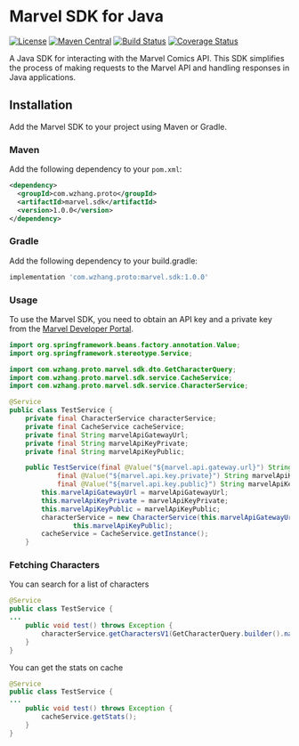 # Marvel SDK for Java

[![License](https://img.shields.io/badge/license-MIT-blue.svg)](LICENSE)
[![Maven Central](https://img.shields.io/maven-central/v/com.github.willi0naire/marvel.sdk.svg)](https://search.maven.org/artifact/com.github.willi0naire/marvel.sdk)
[![Build Status](https://travis-ci.org/willi0naire/marvel.sdk.svg?branch=master)](https://travis-ci.org/willi0naire/marvel.sdk)
[![Coverage Status](https://coveralls.io/repos/github/willi0naire/marvel.sdk/badge.svg?branch=master)](https://coveralls.io/github/willi0naire/marvel.sdk?branch=master)

A Java SDK for interacting with the Marvel Comics API. This SDK simplifies the process of making requests to the Marvel API and handling responses in Java applications.

## Installation

Add the Marvel SDK to your project using Maven or Gradle.

### Maven

Add the following dependency to your `pom.xml`:

```xml
<dependency>
  <groupId>com.wzhang.proto</groupId>
  <artifactId>marvel.sdk</artifactId>
  <version>1.0.0</version>
</dependency>
```

### Gradle
Add the following dependency to your build.gradle:
```groovy
implementation 'com.wzhang.proto:marvel.sdk:1.0.0'
```

### Usage
To use the Marvel SDK, you need to obtain an API key and a private key from the [Marvel Developer Portal](https://developer.marvel.com/).
```java
import org.springframework.beans.factory.annotation.Value;
import org.springframework.stereotype.Service;

import com.wzhang.proto.marvel.sdk.dto.GetCharacterQuery;
import com.wzhang.proto.marvel.sdk.service.CacheService;
import com.wzhang.proto.marvel.sdk.service.CharacterService;

@Service
public class TestService {
	private final CharacterService characterService;
	private final CacheService cacheService;
	private final String marvelApiGatewayUrl;
	private final String marvelApiKeyPrivate;
	private final String marvelApiKeyPublic;

	public TestService(final @Value("${marvel.api.gateway.url}") String marvelApiGatewayUrl,
			final @Value("${marvel.api.key.private}") String marvelApiKeyPrivate,
			final @Value("${marvel.api.key.public}") String marvelApiKeyPublic) {
		this.marvelApiGatewayUrl = marvelApiGatewayUrl;
		this.marvelApiKeyPrivate = marvelApiKeyPrivate;
		this.marvelApiKeyPublic = marvelApiKeyPublic;
		characterService = new CharacterService(this.marvelApiGatewayUrl, this.marvelApiKeyPrivate,
				this.marvelApiKeyPublic);
		cacheService = CacheService.getInstance();
	}
```

### Fetching Characters

You can search for a list of characters
```java
@Service
public class TestService {
...
	public void test() throws Exception {
		characterService.getCharactersV1(GetCharacterQuery.builder().nameStartsWith("s").build(), false); // miss
	}
}
```

You can get the stats on cache
```java
@Service
public class TestService {
...
	public void test() throws Exception {
		cacheService.getStats();
	}
}
```
